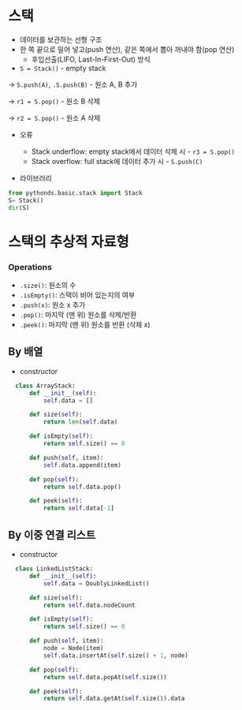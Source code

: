 # 스택

- 데이터를 보관하는 선형 구조
- 한 쪽 끝으로 밀어 넣고(push 연산), 같은 쪽에서 뽑아 꺼내야 함(pop 연산)
  - 후입선출(LIFO, Last-In-First-Out) 방식
- `S = Stack()` - empty stack

→ `S.push(A)`, `.S.push(B)` - 원소 A, B 추가

→ `r1 = S.pop()` - 원소 B 삭제

→ `r2 = S.pop()` - 원소 A 삭제

- 오류

  - Stack underflow: empty stack에서 데이터 삭제 시 - `r3 = S.pop()`
  - Stack overflow: full stack에 데이터 추가 시 - `S.push(C)`

- 라이브러리

```python
from pythonds.basic.stack import Stack
S= Stack()
dir(S)
```

# 스택의 추상적 자료형

### Operations

- `.size()`: 원소의 수
- `.isEmpty()`: 스택이 비어 있는지의 여부
- `.push(x)`: 원소 x 추가
- `.pop()`: 마지막 (맨 위) 원소를 삭제/반환
- `.peek()`: 마지막 (맨 위) 원소를 반환 (삭제 x)

## By 배열

- constructor

```python
  class ArrayStack:
      def __init__(self):
          self.data = []

      def size(self):
          return len(self.data)

      def isEmpty(self):
          return self.size() == 0

      def push(self, item):
          self.data.append(item)

      def pop(self):
          return self.data.pop()

      def peek(self):
          return self.data[-1]
```

## By 이중 연결 리스트

- constructor

```python
  class LinkedListStack:
      def __init__(self):
          self.data = DoublyLinkedList()

      def size(self):
          return self.data.nodeCount

      def isEmpty(self):
          return self.size() == 0

      def push(self, item):
          node = Node(item)
          self.data.insertAt(self.size() + 1, node)

      def pop(self):
          return self.data.popAt(self.size())

      def peek(self):
          return self.data.getAt(self.size()).data
```
